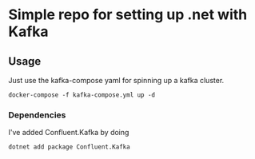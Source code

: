# Simple repo for setting up .net with Kafka


## Usage
Just use the kafka-compose yaml for spinning up a kafka cluster.

```
docker-compose -f kafka-compose.yml up -d
```


### Dependencies
I've added Confluent.Kafka by doing
``` 
dotnet add package Confluent.Kafka
```